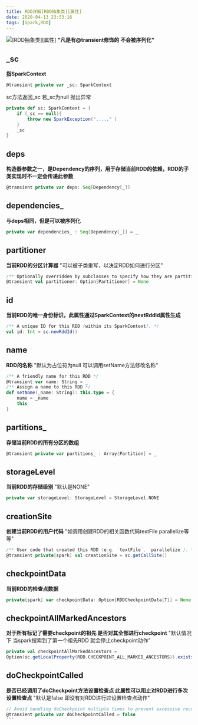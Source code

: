 ```yaml
---
title: RDD详解[RDD抽象类][属性]
date: 2020-04-13 23:53:16
tags: [Spark,RDD] 
---
```

![[RDD抽象类][属性]]([RDD抽象类][属性].png)
**"凡是有@transient修饰的 不会被序列化"**
## **_sc**
**指SparkContext**

```scala
@transient private var _sc: SparkContext
```

sc方法返回_sc 若_sc为null 抛出异常

```scala
private def sc: SparkContext = { 
    if (_sc == null){    
        throw new SparkException("....." )  
    } 
    _sc
}
```

## **deps**
**构造器参数之一，是Dependency的序列，用于存储当前RDD的依赖，RDD的子类实现时不一定会传递此参数**

```scala
@transient private var deps: Seq[Dependency[_]]
```

## **dependencies_**
**与deps相同，但是可以被序列化**

```scala
private var dependencies_ : Seq[Dependency[_]] = _
```

## **partitioner**
**当前RDD的分区计算器**
"可以被子类重写，以决定RDD如何进行分区"

```scala
/** Optionally overridden by subclasses to specify how they are partitioned.*/
@transient val partitioner: Option[Partitioner] = None
```

## **id**
**当前RDD的唯一身份标识，此属性通过SparkContext的nextRddId属性生成**

```scala
/** A unique ID for this RDD (within its SparkContext). */
val id: Int = sc.newRddId()
```

## **name**
**RDD的名称**
"默认为占位符为null 可以调用setName方法修改名称"

```scala
/** A friendly name for this RDD */
@transient var name: String = _
/** Assign a name to this RDD */
def setName(_name: String): this.type = { 
    name = _name  
    this
}
```

## **partitions_**
**存储当前RDD的所有分区的数组**

```scala
@transient private var partitions_ : Array[Partition] = _
```

## **storageLevel**
**当前RDD的存储级别**
"默认是NONE"

```scala
private var storageLevel: StorageLevel = StorageLevel.NONE
```

## **creationSite**
**创建当前RDD的用户代码**
"如调用创建RDD的相关函数代码textFile parallelize等等"

```scala
/** User code that created this RDD (e.g. `textFile`, `parallelize`). */
@transient private[spark] val creationSite = sc.getCallSite()
```

## **checkpointData**
**当前RDD的检查点数据**

```scala
private[spark] var checkpointData: Option[RDDCheckpointData[T]] = None
```

## **checkpointAllMarkedAncestors**
**对于所有标记了需要checkpoint的祖先 是否对其全部进行checkpoint**
"默认情况下 当spark搜索到了第一个祖先RDD 就会停止checkpoint动作"

```scala
private val checkpointAllMarkedAncestors =  
Option(sc.getLocalProperty(RDD.CHECKPOINT_ALL_MARKED_ANCESTORS)).exists(_.toBoolean)
```

## **doCheckpointCalled**
**是否已经调用了doCheckpoint方法设置检查点
此属性可以阻止对RDD进行多次设置检查点**
"默认是false 即没有对RDD进行过设置检查点动作"

````scala
// Avoid handling doCheckpoint multiple times to prevent excessive recursion
@transient private var doCheckpointCalled = false
```
